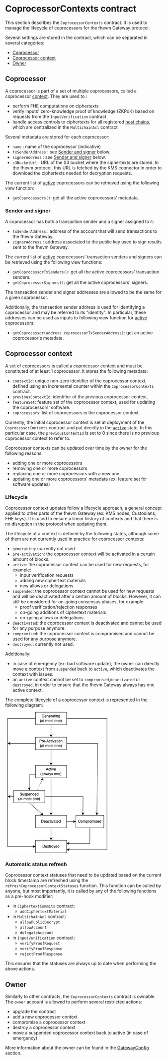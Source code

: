 # CoprocessorContexts contract

This section describes the `CoprocessorContexts` contract. It is used to manage the lifecycle of coprocessors for the fhevm Gateway protocol.

Several settings are stored in the contract, which can be separated in several categories:

- [Coprocessor](#coprocessor)
- [Coprocessor context](#coprocessor-context)
- [Owner](#owner)

## Coprocessor

A coprocessor is part of a set of multiple coprocessors, called a coprocessor [context](#coprocessor-context). They are used to :

- perform FHE computations on ciphertexts
- verify inputs' zero-knowledge proof of knowledge (ZKPoK) based on requests from the `InputVerification` contract
- handle access controls to ciphertexts for all registered [host chains](./gateway_config.md#host-chains), which are centralized in the `MultichainAcl` contract

Several metadata are stored for each coprocessor:

- `name` : name of the coprocessor (indicative)
- `txSenderAddress` : see [Sender and signer](#sender-and-signer) below.
- `signerAddress` : see [Sender and signer](#sender-and-signer) below.
- `s3BucketUrl` : URL of the S3 bucket where the ciphertexts are stored. In the fhevm protocol, this URL is fetched by the KMS connector in order to download the ciphertexts needed for decryption requests.

The current list of [active](#lifecycle) coprocessors can be retrieved using the following view function:

- `getCoprocessors()`: get all the active coprocessors' metadata.

### Sender and signer

A coprocessor has both a transaction sender and a signer assigned to it:

- `txSenderAddress` : address of the account that will send transactions to the fhevm Gateway.
- `signerAddress` : address associated to the public key used to sign results sent to the fhevm Gateway.

The current list of [active](#lifecycle) coprocessors' transaction senders and signers can be retrieved using the following view functions:

- `getCoprocessorTxSenders()`: get all the active coprocessors' transaction senders.
- `getCoprocessorSigners()`: get all the active coprocessors' signers.

The transaction sender and signer addresses are allowed to be the same for a given coprocessor.

Additionally, the transaction sender address is used for identifying a coprocessor and may be referred to its "identity". In particular, these addresses can be used as inputs to following view function for [active](#lifecycle) coprocessors:

- `getCoprocessor(address coprocessorTxSenderAddress)`: get an active coprocessor's metadata.

## Coprocessor context

A set of coprocessors is called a coprocessor context and must be constituted of at least 1 coprocessor. It stores the following metadata:

- `contextId`: unique non-zero identifier of the coprocessor context, defined using an incremental counter within the `CoprocessorContexts` contract.
- `previousContextId`: identifier of the previous coprocessor context.
- `featureSet`: feature set of the coprocessor context, used for updating the coprocessors' software.
- `coprocessors`: list of coprocessors in the coprocessor context.

Currently, the initial coprocessor context is set at deployment of the `CoprocessorContexts` contract and put directly in the [`active`](#lifecycle) state. In this particular case, the `previousContextId` is set to 0 since there is no previous coprocessor context to refer to.

Coprocessor contexts can be updated over time by the owner for the following reasons:

- adding one or more coprocessors
- removing one or more coprocessors
- replacing one or more coprocessors with a new one
- updating one or more coprocessors' metadata (ex: feature set for software updates)

### Lifecycle

Coprocessor context updates follow a lifecycle approach, a general concept applied to other parts of the fhevm Gateway (ex: KMS nodes, Custodians, FHE keys). It is used to ensure a linear history of contexts and that there is no disruption in the protocol when updating them.

The lifecycle of a context is defined by the following states, although some of them are not currently used in practice for coprocessor contexts:

- `generating`: currently not used.
- `pre-activation`: the coprocessor context will be activated in a certain amount of blocks.
- `active`: the coprocessor context can be used for new requests, for example:
  - input verification requests
  - adding new ciphertext materials
  - new allows or delegations
- `suspended`: the coprocessor context cannot be used for new requests and will be deactivated after a certain amount of blocks. However, it can still be considered for on-going consensus phases, for example:
  - proof verification/rejection responses
  - on-going additions of ciphertext materials
  - on-going allows or delegations
- `deactivated`: the coprocessor context is deactivated and cannot be used for any purpose anymore.
- `compromised`: the coprocessor context is compromised and cannot be used for any purpose anymore.
- `destroyed`: currently not used.

Additionally:

- in case of emergency (ex: bad software update), the owner can directly move a context from `suspended` back to `active`, which deactivates the context with issues.
- an `active` context cannot be set to `compromised`,`deactivated` or `destroyed`, in order to ensure that the fhevm Gateway always has one active context.

The complete lifecycle of a coprocessor context is represented in the following diagram:

![Context lifecycle](../../.assets/lifecycle_contexts.png)

### Automatic status refresh

Coprocessor context statuses that need to be updated based on the current block timestamp are refreshed using the `refreshCoprocessorContextStatuses` function. This function can be called by anyone, but most importantly, it is called by any of the following functions as a pre-hook modifier:

- in `CiphertextCommits` contract:
  - `addCiphertextMaterial`
- in `MultichainAcl` contract:
  - `allowPublicDecrypt`
  - `allowAccount`
  - `delegateAccount`
- in `InputVerification` contract:
  - `verifyProofRequest`
  - `verifyProofResponse`
  - `rejectProofResponse`

This ensures that the statuses are always up to date when performing the above actions.

## Owner

Similarly to other contracts, the `CoprocessorContexts` contract is ownable. The `owner` account is allowed to perform several restricted actions:

- upgrade the contract
- add a new coprocessor context
- compromise a coprocessor context
- destroy a coprocessor context
- move a suspended coprocessor context back to active (in case of emergency)

More information about the owner can be found in the [GatewayConfig](./gateway_config.md#governance-accounts) section.
